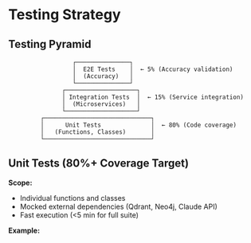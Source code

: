 # Testing Strategy

## Testing Pyramid

```
                  ┌───────────────┐
                  │  E2E Tests    │  ← 5% (Accuracy validation)
                  │  (Accuracy)   │
                  └───────────────┘
               ┌────────────────────┐
               │ Integration Tests  │  ← 15% (Service integration)
               │  (Microservices)   │
               └────────────────────┘
         ┌──────────────────────────────┐
         │      Unit Tests              │  ← 80% (Code coverage)
         │   (Functions, Classes)       │
         └──────────────────────────────┘
```

## Unit Tests (80%+ Coverage Target)

**Scope:**
- Individual functions and classes
- Mocked external dependencies (Qdrant, Neo4j, Claude API)
- Fast execution (<5 min for full suite)

**Example:**

```python